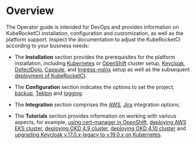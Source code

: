 # Overview

The Operator guide is intended for DevOps and provides information on KubeRocketCI installation, configuration and customization, as well as the platform support. Inspect the documentation to adjust the KubeRocketCI according to your business needs:

* The **Installation** section provides the prerequisites for the platform installation, including [Kubernetes](kubernetes-cluster-settings.md) or [OpenShift](openshift-cluster-settings.md) cluster setup,
[Keycloak](auth/keycloak.md), [DefectDojo](devsecops/defectdojo.md), [Capsule](advanced-installation/capsule.md), and [Ingress-nginx](install-ingress-nginx.md) setup as well as the subsequent [deployment of KubeRocketCI](install-kuberocketci.md).

* The **Configuration** section indicates the options to set the project, [backup](disaster-recovery/velero-restore-platform.md), [Tekton](../user-guide/add-git-server.md) and [logging](monitoring-and-observability/install-loki.md).

* The **Integration** section comprises the [AWS](infrastructure-providers/aws/enable-irsa.md), [Jira](project-management-and-reporting/jira-integration.md) integration options.

* The **Tutorials** section provides information on working with various aspects, for example, [using cert-manager in OpenShift](infrastructure-providers/okd/ssl-automation-okd.md), [deploying AWS EKS cluster](deploy-aws-eks.md), [deploying OKD 4.9 cluster](infrastructure-providers/okd/deploy-okd-4.9.md), [deploying OKD 4.10 cluster](infrastructure-providers/okd/deploy-okd-4.10.md) and [upgrading Keycloak v.17.0.x-legacy to v.19.0.x on Kubernetes](upgrade/upgrade-keycloak-19.0.md).
